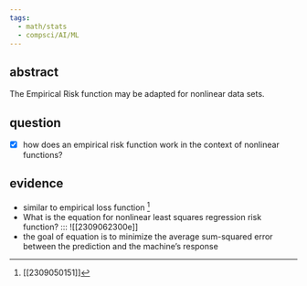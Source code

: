 ```yaml
---
tags:
  - math/stats
  - compsci/AI/ML
---
```

## abstract
The Empirical Risk function may be adapted for nonlinear data sets.
## question
- [x] how does an empirical risk function work in the context of nonlinear functions?
## evidence
- similar to empirical loss function [^1]
- What is the equation for nonlinear least squares regression risk function? ::: ![[2309062300e]]
- the goal of equation is to minimize the average sum-squared error between the prediction and the machine’s response

[^1]: [[2309050151]]